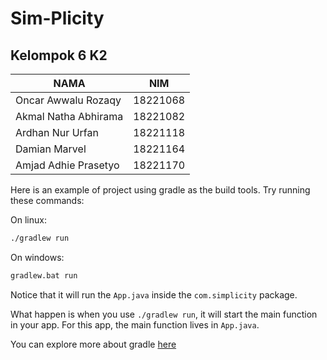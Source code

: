# Sim-Plicity

## Kelompok 6 K2

| NAMA                 | NIM      |
| -------------------- | -------- |
| Oncar Awwalu Rozaqy  | 18221068 |
| Akmal Natha Abhirama | 18221082 |
| Ardhan Nur Urfan     | 18221118 |
| Damian Marvel        | 18221164 |
| Amjad Adhie Prasetyo | 18221170 |

Here is an example of project using gradle as the build tools.
Try running these commands:

On linux:

```bash
./gradlew run
```

On windows:

```cmd
gradlew.bat run
```

Notice that it will run the `App.java` inside the `com.simplicity` package.

What happen is when you use `./gradlew run`, it will start the main function in your app.
For this app, the main function lives in `App.java`.

You can explore more about gradle [here](https://guides.gradle.org/creating-new-gradle-builds/)
